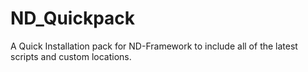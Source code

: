 # ND_Quickpack
A Quick Installation pack for ND-Framework to include all of the latest scripts and custom locations. 
